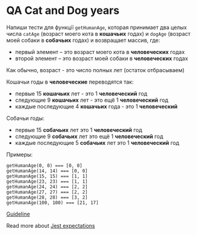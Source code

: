 # QA Cat and Dog years
Напиши тести для функції `getHumanAge`, которая принимает два целых числа `catAge`
(возраст моего кота в **кошачьих** годах) и `dogAge` (возраст моей собаки в
**собачьих** годах) и возвращает массив, где:
- первый элемент – это возраст моего кота в **человеческих** годах
- второй элемент – это возраст моей собаки в **человеческих** годах

Как обычно, возраст - это число полных лет (остаток отбрасываем)

Кошачьи годы в **человеческие** переводятся так:
- первые 15 **кошачьих** лет - это 1 **человеческий** год
- следующие 9 **кошачьих** лет - это ещё 1 **человеческий** год
- каждые последующие 4 **кошачьих** года - это 1 **человеческий**

Собачьи годы:
- первые 15 **собачьих** лет это 1 **человеческий** год
- следующие 9 **собачьих** лет это ещё 1 **человеческий** год
- каждые последующие 5 **собачьих** лет это 1 **человеческий** год

Примеры:
```
getHumanAge(0, 0) === [0, 0]
getHumanAge(14, 14) === [0, 0]
getHumanAge(15, 15) === [1, 1]
getHumanAge(23, 23) === [1, 1]
getHumanAge(24, 24) === [2, 2]
getHumanAge(27, 27) === [2, 2]
getHumanAge(28, 28) === [3, 2]
getHumanAge(100, 100) === [21, 17]
```

[Guideline](https://github.com/mate-academy/js_task-guideline/blob/master/README.md)

Read more about [Jest expectations](https://jestjs.io/uk/docs/expect)
